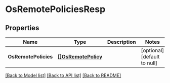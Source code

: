 # OsRemotePoliciesResp

## Properties
Name | Type | Description | Notes
------------ | ------------- | ------------- | -------------
**OsRemotePolicies** | [**[]OsRemotePolicy**](OSRemotePolicy.md) |  | [optional] [default to null]

[[Back to Model list]](../README.md#documentation-for-models) [[Back to API list]](../README.md#documentation-for-api-endpoints) [[Back to README]](../README.md)



